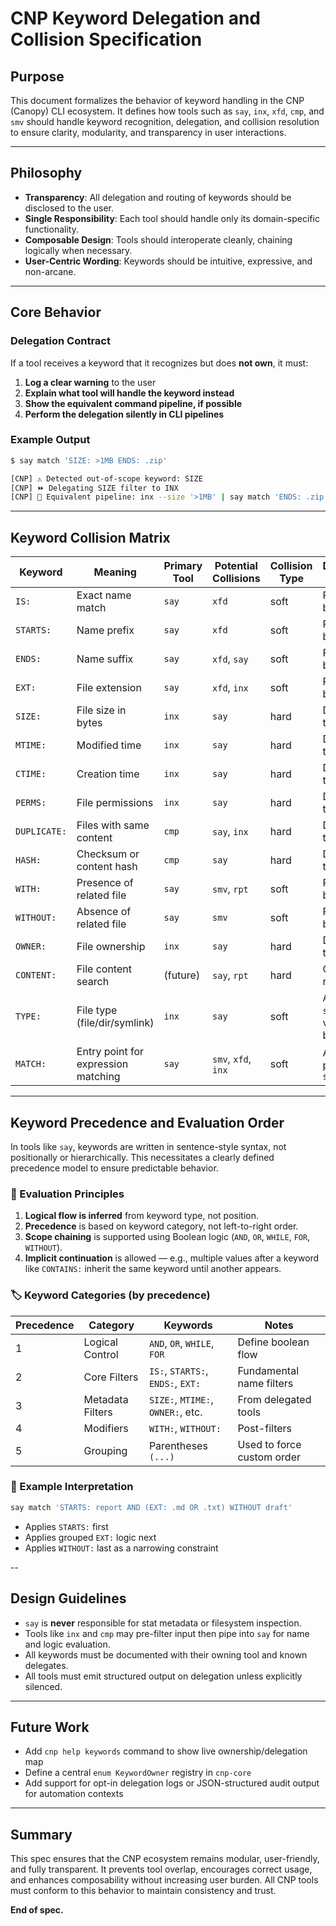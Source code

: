 # CNP Keyword Delegation and Collision Specification

## Purpose

This document formalizes the behavior of keyword handling in the CNP (Canopy) CLI ecosystem. It defines how tools such as `say`, `inx`, `xfd`, `cmp`, and `smv` should handle keyword recognition, delegation, and collision resolution to ensure clarity, modularity, and transparency in user interactions.

---

## Philosophy

* **Transparency**: All delegation and routing of keywords should be disclosed to the user.
* **Single Responsibility**: Each tool should handle only its domain-specific functionality.
* **Composable Design**: Tools should interoperate cleanly, chaining logically when necessary.
* **User-Centric Wording**: Keywords should be intuitive, expressive, and non-arcane.

---

## Core Behavior

### Delegation Contract

If a tool receives a keyword that it recognizes but does **not own**, it must:

1. **Log a clear warning** to the user
2. **Explain what tool will handle the keyword instead**
3. **Show the equivalent command pipeline, if possible**
4. **Perform the delegation silently in CLI pipelines**

### Example Output

```bash
$ say match 'SIZE: >1MB ENDS: .zip'

[CNP] ⚠️ Detected out-of-scope keyword: SIZE
[CNP] ⏩ Delegating SIZE filter to INX
[CNP] 🧠 Equivalent pipeline: inx --size '>1MB' | say match 'ENDS: .zip'
```

---

## Keyword Collision Matrix

| Keyword      | Meaning                             | Primary Tool | Potential Collisions | Collision Type | Delegation Behavior                  |
| ------------ | ----------------------------------- | ------------ | -------------------- | -------------- | ------------------------------------ |
| `IS:`        | Exact name match                    | `say`        | `xfd`                | soft           | Retained by `say`                    |
| `STARTS:`    | Name prefix                         | `say`        | `xfd`                | soft           | Retained by `say`                    |
| `ENDS:`      | Name suffix                         | `say`        | `xfd`, `say`         | soft           | Retained by `say`                    |
| `EXT:`       | File extension                      | `say`        | `xfd`, `inx`         | soft           | Retained by `say`                    |
| `SIZE:`      | File size in bytes                  | `inx`        | `say`                | hard           | Delegated to `inx`                   |
| `MTIME:`     | Modified time                       | `inx`        | `say`                | hard           | Delegated to `inx`                   |
| `CTIME:`     | Creation time                       | `inx`        | `say`                | hard           | Delegated to `inx`                   |
| `PERMS:`     | File permissions                    | `inx`        | `say`                | hard           | Delegated to `inx`                   |
| `DUPLICATE:` | Files with same content             | `cmp`        | `say`, `inx`         | hard           | Delegated to `cmp`                   |
| `HASH:`      | Checksum or content hash            | `cmp`        | `say`                | hard           | Delegated to `cmp`                   |
| `WITH:`      | Presence of related file            | `say`        | `smv`, `rpt`         | soft           | Retained by `say`                    |
| `WITHOUT:`   | Absence of related file             | `say`        | `smv`                | soft           | Retained by `say`                    |
| `OWNER:`     | File ownership                      | `inx`        | `say`                | hard           | Delegated to `inx`                   |
| `CONTENT:`   | File content search                 | (future)     | `say`, `rpt`         | hard           | Currently rejected                   |
| `TYPE:`      | File type (file/dir/symlink)        | `inx`        | `say`                | soft           | Aliased in `say`, validated by `inx` |
| `MATCH:`     | Entry point for expression matching | `say`        | `smv`, `xfd`, `inx`  | soft           | Always parsed by `say`               |

---

## Keyword Precedence and Evaluation Order

In tools like `say`, keywords are written in sentence-style syntax, not positionally or hierarchically. This necessitates a clearly defined precedence model to ensure predictable behavior.

### 🧠 Evaluation Principles

1. **Logical flow is inferred** from keyword type, not position.
2. **Precedence** is based on keyword category, not left-to-right order.
3. **Scope chaining** is supported using Boolean logic (`AND`, `OR`, `WHILE`, `FOR`, `WITHOUT`).
4. **Implicit continuation** is allowed — e.g., multiple values after a keyword like `CONTAINS:` inherit the same keyword until another appears.

### 🏷️ Keyword Categories (by precedence)

| Precedence | Category         | Keywords                          | Notes                      |
| ---------- | ---------------- | --------------------------------- | -------------------------- |
| 1          | Logical Control  | `AND`, `OR`, `WHILE`, `FOR`       | Define boolean flow        |
| 2          | Core Filters     | `IS:`, `STARTS:`, `ENDS:`, `EXT:` | Fundamental name filters   |
| 3          | Metadata Filters | `SIZE:`, `MTIME:`, `OWNER:`, etc. | From delegated tools       |
| 4          | Modifiers        | `WITH:`, `WITHOUT:`               | Post-filters               |
| 5          | Grouping         | Parentheses `(...)`               | Used to force custom order |

### 🔄 Example Interpretation

```bash
say match 'STARTS: report AND (EXT: .md OR .txt) WITHOUT draft'
```

* Applies `STARTS:` first
* Applies grouped `EXT:` logic next
* Applies `WITHOUT:` last as a narrowing constraint

--

## Design Guidelines

* `say` is **never** responsible for stat metadata or filesystem inspection.
* Tools like `inx` and `cmp` may pre-filter input then pipe into `say` for name and logic evaluation.
* All keywords must be documented with their owning tool and known delegates.
* All tools must emit structured output on delegation unless explicitly silenced.

---

## Future Work

* Add `cnp help keywords` command to show live ownership/delegation map
* Define a central `enum KeywordOwner` registry in `cnp-core`
* Add support for opt-in delegation logs or JSON-structured audit output for automation contexts

---

## Summary

This spec ensures that the CNP ecosystem remains modular, user-friendly, and fully transparent. It prevents tool overlap, encourages correct usage, and enhances composability without increasing user burden. All CNP tools must conform to this behavior to maintain consistency and trust.

**End of spec.**
